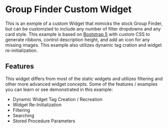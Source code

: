 # Group Finder Custom Widget

This is an exmple of a custom Widget that mimicks the stock Group Finder, but can be customzied to include any number of filter dropdowns and any card style. This example is based on [Bootstrap 5](https://getbootstrap.com/) with custom CSS to generate ribbons, control description height, and add an icon for any missing images. This example also utilizes dynamic tag cration and widget re-initialization.

## Features

This widget differs from most of the static widgets and utilizes filtering and other more advanced widget concepts. Some of the features / examples you can learn or see demonstrated in this example:

- Dynamic Widget Tag Creation / Recreation
- Widget Re-Initialization
- Filtering
- Searching
- Stored Procedure Parameters
